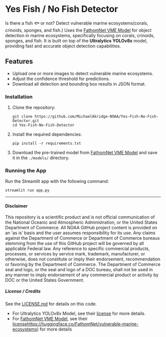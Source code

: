 # Yes Fish / No Fish Detector
Is there a fish 🐟 or not?  Detect vulnerable marine ecosystems(corals, crinoids, sponges, and fish.) Uses the [FathomNet VME Model](https://huggingface.co/FathomNet/vulnerable-marine-ecosystems) for object detection in marine ecosystems, specifically focusing on corals, crinoids, sponges, and fish. It is built on top of the **Ultralytics YOLOv8x** model, providing fast and accurate object detection capabilities.

## Features
- Upload one or more images to detect vulnerable marine ecosystems.
- Adjust the confidence threshold for predictions.
- Download all detection and bounding box results in JSON format.

### Installation

1. Clone the repository:
    ```
    git clone https://github.com/MichaelAkridge-NOAA/Yes-Fish-No-Fish-Detector.git
    cd Yes-Fish-No-Fish-Detector
    ```
2. Install the required dependencies:
    ```
    pip install -r requirements.txt
    ```
3. Download the pre-trained model from [FathomNet VME Model](https://huggingface.co/FathomNet/vulnerable-marine-ecosystems) and save it in the `./models/` directory.

### Running the App

Run the Streamlit app with the following command:
```
streamlit run app.py

```

----------
#### Disclaimer
This repository is a scientific product and is not official communication of the National Oceanic and Atmospheric Administration, or the United States Department of Commerce. All NOAA GitHub project content is provided on an ‘as is’ basis and the user assumes responsibility for its use. Any claims against the Department of Commerce or Department of Commerce bureaus stemming from the use of this GitHub project will be governed by all applicable Federal law. Any reference to specific commercial products, processes, or services by service mark, trademark, manufacturer, or otherwise, does not constitute or imply their endorsement, recommendation or favoring by the Department of Commerce. The Department of Commerce seal and logo, or the seal and logo of a DOC bureau, shall not be used in any manner to imply endorsement of any commercial product or activity by DOC or the United States Government.

##### License / Credits
See the [LICENSE.md](./LICENSE.md) for details on this code.
- For Ultralytics YOLOv8x Model, see their [license](https://github.com/ultralytics/ultralytics/blob/main/LICENSE) for more details.
- For [FathomNet VME Model](https://huggingface.co/FathomNet/vulnerable-marine-ecosystems), see their [license](https://fathomnet.org/fathomnet/#/license)https://huggingface.co/FathomNet/vulnerable-marine-ecosystems) for more details
  